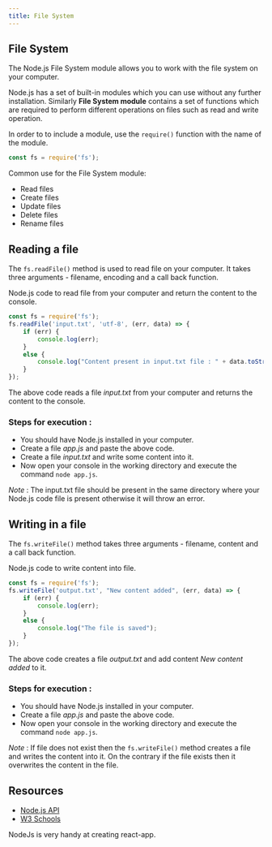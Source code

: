 ```yaml
---
title: File System
---
```

## File System

The Node.js File System module allows you to work with the file system on your computer.

Node.js has a set of built-in modules which you can use without any further installation. Similarly **File System module** contains a set of functions which are required to perform different operations on files such as read and write operation.

In order to to include a module, use the ```require()``` function with the name of the module.

```javascript
const fs = require('fs');
```

Common use for the File System module:

* Read files
* Create files
* Update files
* Delete files
* Rename files

## Reading a file

The ```fs.readFile()``` method is used to read file on your computer. It takes three arguments - filename, encoding and a call back function.

Node.js code to read file from your computer and return the content to the console.

```javascript
const fs = require('fs');
fs.readFile('input.txt', 'utf-8', (err, data) => {
    if (err) {
        console.log(err);
    }
    else {
        console.log("Content present in input.txt file : " + data.toString());
    }
});
```
The above code reads a file *input.txt* from your computer and returns the content to the console.

### Steps for execution :

* You should have Node.js installed in your computer.
* Create a file *app.js* and paste the above code.
* Create a file *input.txt* and write some content into it.
* Now open your console in the working directory and execute the command ``` node app.js ```.

*Note* : The input.txt file should be present in the same directory where your Node.js code file is present otherwise it will throw an error.

## Writing in a file

The ```fs.writeFile()``` method takes three arguments - filename, content and a call back function.

Node.js code to write content into file.

```javascript
const fs = require('fs');
fs.writeFile('output.txt', "New content added", (err, data) => {
    if (err) {
        console.log(err);
    }
    else {
        console.log("The file is saved");
    }
});
```
The above code creates a file *output.txt* and add content *New content added* to it.

### Steps for execution :

* You should have Node.js installed in your computer.
* Create a file *app.js* and paste the above code.
* Now open your console in the working directory and execute the command ``` node app.js ```.

*Note* : If file does not exist then the ```fs.writeFile()``` method creates a file and writes the content into it. On the contrary if the file exists then it overwrites the content in the file.

## Resources

* [Node.js API](https://nodejs.org/api/fs.html#fs_file_system)
* [W3 Schools](https://www.w3schools.com/nodejs/nodejs_filesystem.asp)

NodeJs is very handy at creating react-app.

